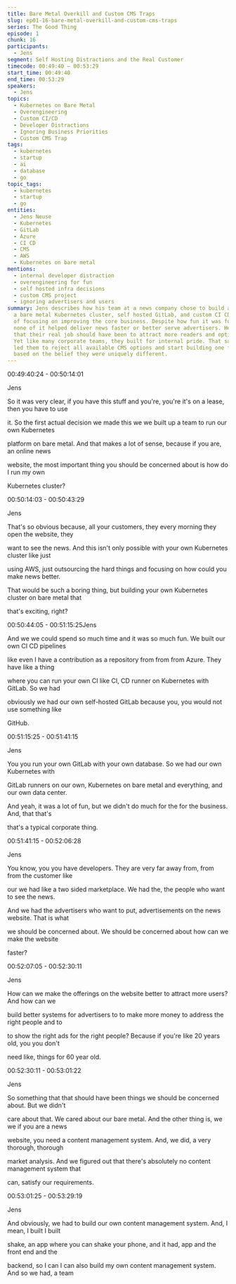 ```yaml
---
title: Bare Metal Overkill and Custom CMS Traps
slug: ep01-16-bare-metal-overkill-and-custom-cms-traps
series: The Good Thing
episode: 1
chunk: 16
participants:
  - Jens
segment: Self Hosting Distractions and the Real Customer
timecode: 00:49:40 – 00:53:29
start_time: 00:49:40
end_time: 00:53:29
speakers:
  - Jens
topics:
  - Kubernetes on Bare Metal
  - Overengineering
  - Custom CI/CD
  - Developer Distractions
  - Ignoring Business Priorities
  - Custom CMS Trap
tags:
  - kubernetes
  - startup
  - ai
  - database
  - go
topic_tags:
  - kubernetes
  - startup
  - go
entities:
  - Jens Neuse
  - Kubernetes
  - GitLab
  - Azure
  - CI CD
  - CMS
  - AWS
  - Kubernetes on bare metal
mentions:
  - internal developer distraction
  - overengineering for fun
  - self hosted infra decisions
  - custom CMS project
  - ignoring advertisers and users
summary: Jens describes how his team at a news company chose to build and maintain
  a bare metal Kubernetes cluster, self hosted GitLab, and custom CI CD tooling instead
  of focusing on improving the core business. Despite how fun it was for the engineers,
  none of it helped deliver news faster or better serve advertisers. He points out
  that their real job should have been to attract more readers and optimize ad targeting.
  Yet like many corporate teams, they built for internal pride. That same mindset
  led them to reject all available CMS options and start building one from scratch
  based on the belief they were uniquely different.
---
```



00:49:40:24 - 00:50:14:01

Jens

So it was very clear, if you have this stuff and you're, you're it's on a lease, then you have to use

it. So the first actual decision we made this we we built up a team to run our own Kubernetes

platform on bare metal. And that makes a lot of sense, because if you are, an online news

website, the most important thing you should be concerned about is how do I run my own

Kubernetes cluster?

00:50:14:03 - 00:50:43:29

Jens

That's so obvious because, all your customers, they every morning they open the website, they

want to see the news. And this isn't only possible with your own Kubernetes cluster like just

using AWS, just outsourcing the hard things and focusing on how could you make news better.

That would be such a boring thing, but building your own Kubernetes cluster on bare metal that

that's exciting, right?

00:50:44:05 - 00:51:15:25Jens

And we we could spend so much time and it was so much fun. We built our own CI CD pipelines

like even I have a contribution as a repository from from from Azure. They have like a thing

where you can run your own CI like CI, CD runner on Kubernetes with GitLab. So we had

obviously we had our own self-hosted GitLab because you, you would not use something like

GitHub.

00:51:15:25 - 00:51:41:15

Jens

You you run your own GitLab with your own database. So we had our own Kubernetes with

GitLab runners on our own, Kubernetes on bare metal and everything, and our own data center.

And yeah, it was a lot of fun, but we didn't do much for the for the business. And, that that's

that's a typical corporate thing.

00:51:41:15 - 00:52:06:28

Jens

You know, you you have developers. They are very far away from, from from the customer like

our we had like a two sided marketplace. We had the, the people who want to see the news.

And we had the advertisers who want to put, advertisements on the news website. That is what

we should be concerned about. We should be concerned about how can we make the website

faster?

00:52:07:05 - 00:52:30:11

Jens

How can we make the offerings on the website better to attract more users? And how can we

build better systems for advertisers to to make more money to address the right people and to

to show the right ads for the right people? Because if you're like 20 years old, you you don't

need like, things for 60 year old.

00:52:30:11 - 00:53:01:22

Jens

So something that that should have been things we should be concerned about. But we didn't

care about that. We cared about our bare metal. And the other thing is, we we if you are a news

website, you need a content management system. And, we did, a very thorough, thorough

market analysis. And we figured out that there's absolutely no content management system that

can, satisfy our requirements.

00:53:01:25 - 00:53:29:19

Jens

And obviously, we had to build our own content management system. And, I mean, I built I built

shake, an app where you can shake your phone, and it had, app and the front end and the

backend, so I can I can also build my own content management system. And so we had, a team

